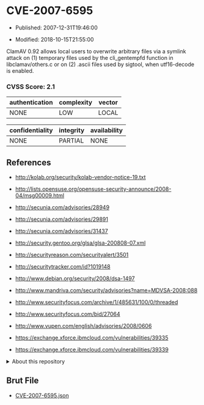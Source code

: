# CVE-2007-6595

- Published: 2007-12-31T19:46:00

- Modified: 2018-10-15T21:55:00

ClamAV 0.92 allows local users to overwrite arbitrary files via a symlink attack on (1) temporary files used by the cli_gentempfd function in libclamav/others.c or on (2) .ascii files used by sigtool, when utf16-decode is enabled.

### CVSS Score: **2.1**

| authentication | complexity | vector |
| --- | --- | --- |
| NONE | LOW | LOCAL |

| confidentiality | integrity | availability |
| --- | --- | --- |
| NONE | PARTIAL | NONE |

## References

* http://kolab.org/security/kolab-vendor-notice-19.txt

* http://lists.opensuse.org/opensuse-security-announce/2008-04/msg00009.html

* http://secunia.com/advisories/28949

* http://secunia.com/advisories/29891

* http://secunia.com/advisories/31437

* http://security.gentoo.org/glsa/glsa-200808-07.xml

* http://securityreason.com/securityalert/3501

* http://securitytracker.com/id?1019148

* http://www.debian.org/security/2008/dsa-1497

* http://www.mandriva.com/security/advisories?name=MDVSA-2008:088

* http://www.securityfocus.com/archive/1/485631/100/0/threaded

* http://www.securityfocus.com/bid/27064

* http://www.vupen.com/english/advisories/2008/0606

* https://exchange.xforce.ibmcloud.com/vulnerabilities/39335

* https://exchange.xforce.ibmcloud.com/vulnerabilities/39339

<details>
<summary>About this repository</summary> 

  This repository is part of the project [Live Hack CVE](https://github.com/Live-Hack-CVE). Main website can be found [www.live-hack.org](https://www.live-hack.org) 
  
  Made by [Sn0wAlice](https://github.com/Sn0wAlice) for the people that care about security and need to have a feed of the latest CVEs. Hope you enjoy it, don't forget to star the repo and follow me on [Twitter](https://twitter.com/Sn0wAlice) and [Github](https://github.com/Sn0wAlice). And that is my [personnal website](https://www.alice-snow.me/)

  - [Home Page](https://github.com/Live-Hack-CVE)
  - [Framework](https://github.com/Live-Hack-CVE/cve-framework)
  - [CVE database](https://github.com/Live-Hack-CVE/full_database)
  - [Changelog](https://github.com/Live-Hack-CVE/Changelog)
</details>

## Brut File

* [CVE-2007-6595.json](https://raw.githubusercontent.com/Live-Hack-CVE/full_database/main/cves/2007/CVE-2007-6595.json)


